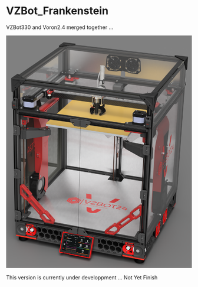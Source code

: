 # VZBot_Frankenstein

 VZBot330 and Voron2.4 merged together ...

 ![plot](./PICTURES/VZBot_Frakenstein_TripleZ_Assembly_2023-May-07_03-51-49AM-000_CustomizedView17603207975_png.png)

 This version is currently under developpment ... Not Yet Finish
